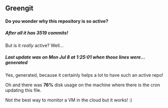 ## Greengit

#### Do you wonder why this repository is so active?

##### After all it has 3519 commits!

But is it *really* active? Well...

##### Last update was on Mon Jul 8 at 1:25:01 when those lines were... generated

Yes, generated, because it certainly helps a lot to have such an active repo!

Oh and there was **76%** disk usage on the machine
where there is the cron updating this file.

Not the best way to monitor a VM in the cloud but it works! :)
